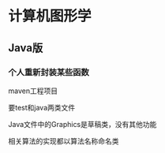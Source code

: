 # 计算机图形学
## Java版
### 个人重新封装某些函数

maven工程项目

要test和java两类文件

Java文件中的Graphics是草稿类，没有其他功能

相关算法的实现都以算法名称命名类